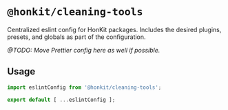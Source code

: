 # `@honkit/cleaning-tools`

Centralized eslint config for HonKit packages. Includes the desired plugins, presets, and globals as part of the configuration.

*@TODO: Move Prettier config here as well if possible.*

## Usage

```js
import eslintConfig from '@honkit/cleaning-tools';

export default [ ...eslintConfig ];
```
